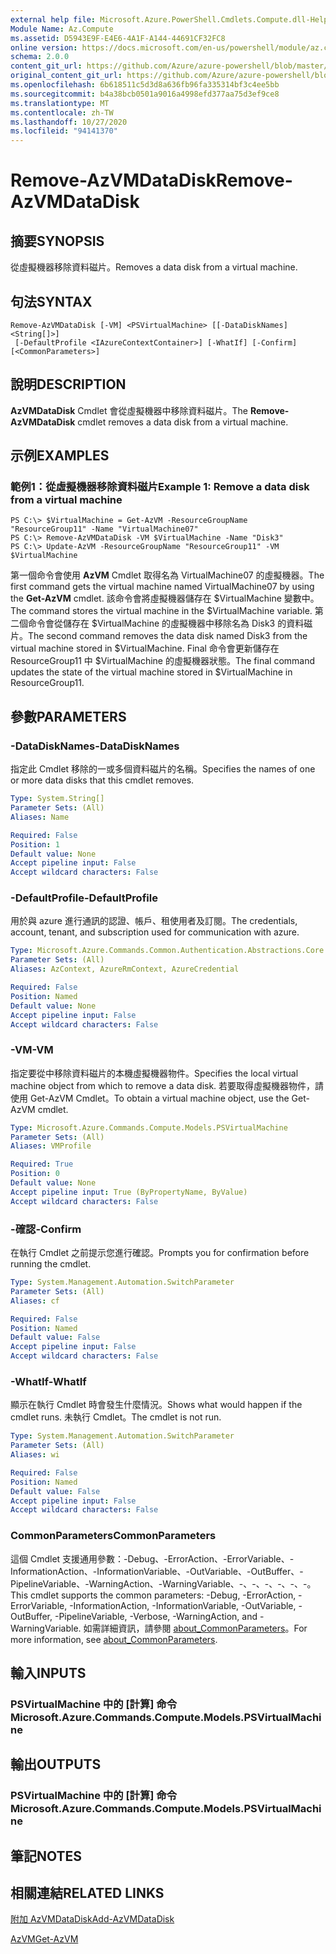```yaml
---
external help file: Microsoft.Azure.PowerShell.Cmdlets.Compute.dll-Help.xml
Module Name: Az.Compute
ms.assetid: D5943E9F-E4E6-4A1F-A144-44691CF32FC8
online version: https://docs.microsoft.com/en-us/powershell/module/az.compute/remove-azvmdatadisk
schema: 2.0.0
content_git_url: https://github.com/Azure/azure-powershell/blob/master/src/Compute/Compute/help/Remove-AzVMDataDisk.md
original_content_git_url: https://github.com/Azure/azure-powershell/blob/master/src/Compute/Compute/help/Remove-AzVMDataDisk.md
ms.openlocfilehash: 6b618511c5d3d8a636fb96fa335314bf3c4ee5bb
ms.sourcegitcommit: b4a38bcb0501a9016a4998efd377aa75d3ef9ce8
ms.translationtype: MT
ms.contentlocale: zh-TW
ms.lasthandoff: 10/27/2020
ms.locfileid: "94141370"
---
```

# <span data-ttu-id="476d5-101">Remove-AzVMDataDisk</span><span class="sxs-lookup"><span data-stu-id="476d5-101">Remove-AzVMDataDisk</span></span>

## <span data-ttu-id="476d5-102">摘要</span><span class="sxs-lookup"><span data-stu-id="476d5-102">SYNOPSIS</span></span>
<span data-ttu-id="476d5-103">從虛擬機器移除資料磁片。</span><span class="sxs-lookup"><span data-stu-id="476d5-103">Removes a data disk from a virtual machine.</span></span>

## <span data-ttu-id="476d5-104">句法</span><span class="sxs-lookup"><span data-stu-id="476d5-104">SYNTAX</span></span>

```
Remove-AzVMDataDisk [-VM] <PSVirtualMachine> [[-DataDiskNames] <String[]>]
 [-DefaultProfile <IAzureContextContainer>] [-WhatIf] [-Confirm] [<CommonParameters>]
```

## <span data-ttu-id="476d5-105">說明</span><span class="sxs-lookup"><span data-stu-id="476d5-105">DESCRIPTION</span></span>
<span data-ttu-id="476d5-106">**AzVMDataDisk** Cmdlet 會從虛擬機器中移除資料磁片。</span><span class="sxs-lookup"><span data-stu-id="476d5-106">The **Remove-AzVMDataDisk** cmdlet removes a data disk from a virtual machine.</span></span>

## <span data-ttu-id="476d5-107">示例</span><span class="sxs-lookup"><span data-stu-id="476d5-107">EXAMPLES</span></span>

### <span data-ttu-id="476d5-108">範例1：從虛擬機器移除資料磁片</span><span class="sxs-lookup"><span data-stu-id="476d5-108">Example 1: Remove a data disk from a virtual machine</span></span>
```
PS C:\> $VirtualMachine = Get-AzVM -ResourceGroupName "ResourceGroup11" -Name "VirtualMachine07" 
PS C:\> Remove-AzVMDataDisk -VM $VirtualMachine -Name "Disk3"
PS C:\> Update-AzVM -ResourceGroupName "ResourceGroup11" -VM $VirtualMachine
```

<span data-ttu-id="476d5-109">第一個命令會使用 **AzVM** Cmdlet 取得名為 VirtualMachine07 的虛擬機器。</span><span class="sxs-lookup"><span data-stu-id="476d5-109">The first command gets the virtual machine named VirtualMachine07 by using the **Get-AzVM** cmdlet.</span></span>
<span data-ttu-id="476d5-110">該命令會將虛擬機器儲存在 $VirtualMachine 變數中。</span><span class="sxs-lookup"><span data-stu-id="476d5-110">The command stores the virtual machine in the $VirtualMachine variable.</span></span>
<span data-ttu-id="476d5-111">第二個命令會從儲存在 $VirtualMachine 的虛擬機器中移除名為 Disk3 的資料磁片。</span><span class="sxs-lookup"><span data-stu-id="476d5-111">The second command removes the data disk named Disk3 from the virtual machine stored in $VirtualMachine.</span></span>
<span data-ttu-id="476d5-112">Final 命令會更新儲存在 ResourceGroup11 中 $VirtualMachine 的虛擬機器狀態。</span><span class="sxs-lookup"><span data-stu-id="476d5-112">The final command updates the state of the virtual machine stored in $VirtualMachine in ResourceGroup11.</span></span>

## <span data-ttu-id="476d5-113">參數</span><span class="sxs-lookup"><span data-stu-id="476d5-113">PARAMETERS</span></span>

### <span data-ttu-id="476d5-114">-DataDiskNames</span><span class="sxs-lookup"><span data-stu-id="476d5-114">-DataDiskNames</span></span>
<span data-ttu-id="476d5-115">指定此 Cmdlet 移除的一或多個資料磁片的名稱。</span><span class="sxs-lookup"><span data-stu-id="476d5-115">Specifies the names of one or more data disks that this cmdlet removes.</span></span>

```yaml
Type: System.String[]
Parameter Sets: (All)
Aliases: Name

Required: False
Position: 1
Default value: None
Accept pipeline input: False
Accept wildcard characters: False
```

### <span data-ttu-id="476d5-116">-DefaultProfile</span><span class="sxs-lookup"><span data-stu-id="476d5-116">-DefaultProfile</span></span>
<span data-ttu-id="476d5-117">用於與 azure 進行通訊的認證、帳戶、租使用者及訂閱。</span><span class="sxs-lookup"><span data-stu-id="476d5-117">The credentials, account, tenant, and subscription used for communication with azure.</span></span>

```yaml
Type: Microsoft.Azure.Commands.Common.Authentication.Abstractions.Core.IAzureContextContainer
Parameter Sets: (All)
Aliases: AzContext, AzureRmContext, AzureCredential

Required: False
Position: Named
Default value: None
Accept pipeline input: False
Accept wildcard characters: False
```

### <span data-ttu-id="476d5-118">-VM</span><span class="sxs-lookup"><span data-stu-id="476d5-118">-VM</span></span>
<span data-ttu-id="476d5-119">指定要從中移除資料磁片的本機虛擬機器物件。</span><span class="sxs-lookup"><span data-stu-id="476d5-119">Specifies the local virtual machine object from which to remove a data disk.</span></span>
<span data-ttu-id="476d5-120">若要取得虛擬機器物件，請使用 Get-AzVM Cmdlet。</span><span class="sxs-lookup"><span data-stu-id="476d5-120">To obtain a virtual machine object, use the Get-AzVM cmdlet.</span></span>

```yaml
Type: Microsoft.Azure.Commands.Compute.Models.PSVirtualMachine
Parameter Sets: (All)
Aliases: VMProfile

Required: True
Position: 0
Default value: None
Accept pipeline input: True (ByPropertyName, ByValue)
Accept wildcard characters: False
```

### <span data-ttu-id="476d5-121">-確認</span><span class="sxs-lookup"><span data-stu-id="476d5-121">-Confirm</span></span>
<span data-ttu-id="476d5-122">在執行 Cmdlet 之前提示您進行確認。</span><span class="sxs-lookup"><span data-stu-id="476d5-122">Prompts you for confirmation before running the cmdlet.</span></span>

```yaml
Type: System.Management.Automation.SwitchParameter
Parameter Sets: (All)
Aliases: cf

Required: False
Position: Named
Default value: False
Accept pipeline input: False
Accept wildcard characters: False
```

### <span data-ttu-id="476d5-123">-WhatIf</span><span class="sxs-lookup"><span data-stu-id="476d5-123">-WhatIf</span></span>
<span data-ttu-id="476d5-124">顯示在執行 Cmdlet 時會發生什麼情況。</span><span class="sxs-lookup"><span data-stu-id="476d5-124">Shows what would happen if the cmdlet runs.</span></span> <span data-ttu-id="476d5-125">未執行 Cmdlet。</span><span class="sxs-lookup"><span data-stu-id="476d5-125">The cmdlet is not run.</span></span>

```yaml
Type: System.Management.Automation.SwitchParameter
Parameter Sets: (All)
Aliases: wi

Required: False
Position: Named
Default value: False
Accept pipeline input: False
Accept wildcard characters: False
```

### <span data-ttu-id="476d5-126">CommonParameters</span><span class="sxs-lookup"><span data-stu-id="476d5-126">CommonParameters</span></span>
<span data-ttu-id="476d5-127">這個 Cmdlet 支援通用參數：-Debug、-ErrorAction、-ErrorVariable、-InformationAction、-InformationVariable、-OutVariable、-OutBuffer、-PipelineVariable、-WarningAction、-WarningVariable、-、-、-、-、-、-。</span><span class="sxs-lookup"><span data-stu-id="476d5-127">This cmdlet supports the common parameters: -Debug, -ErrorAction, -ErrorVariable, -InformationAction, -InformationVariable, -OutVariable, -OutBuffer, -PipelineVariable, -Verbose, -WarningAction, and -WarningVariable.</span></span> <span data-ttu-id="476d5-128">如需詳細資訊，請參閱 [about_CommonParameters](http://go.microsoft.com/fwlink/?LinkID=113216)。</span><span class="sxs-lookup"><span data-stu-id="476d5-128">For more information, see [about_CommonParameters](http://go.microsoft.com/fwlink/?LinkID=113216).</span></span>

## <span data-ttu-id="476d5-129">輸入</span><span class="sxs-lookup"><span data-stu-id="476d5-129">INPUTS</span></span>

### <span data-ttu-id="476d5-130">PSVirtualMachine 中的 [計算] 命令</span><span class="sxs-lookup"><span data-stu-id="476d5-130">Microsoft.Azure.Commands.Compute.Models.PSVirtualMachine</span></span>

## <span data-ttu-id="476d5-131">輸出</span><span class="sxs-lookup"><span data-stu-id="476d5-131">OUTPUTS</span></span>

### <span data-ttu-id="476d5-132">PSVirtualMachine 中的 [計算] 命令</span><span class="sxs-lookup"><span data-stu-id="476d5-132">Microsoft.Azure.Commands.Compute.Models.PSVirtualMachine</span></span>

## <span data-ttu-id="476d5-133">筆記</span><span class="sxs-lookup"><span data-stu-id="476d5-133">NOTES</span></span>

## <span data-ttu-id="476d5-134">相關連結</span><span class="sxs-lookup"><span data-stu-id="476d5-134">RELATED LINKS</span></span>

[<span data-ttu-id="476d5-135">附加 AzVMDataDisk</span><span class="sxs-lookup"><span data-stu-id="476d5-135">Add-AzVMDataDisk</span></span>](./Add-AzVMDataDisk.md)

[<span data-ttu-id="476d5-136">AzVM</span><span class="sxs-lookup"><span data-stu-id="476d5-136">Get-AzVM</span></span>](./Get-AzVM.md)


